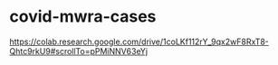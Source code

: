 # covid-mwra-cases

https://colab.research.google.com/drive/1coLKf112rY_9qx2wF8RxT8-Qhtc9rkU9#scrollTo=pPMiNNV63eYj